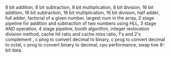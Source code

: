 8 bit addition,
8 bit subtraction, 
8 bit multiplication,
8 bit division, 
16 bit addition, 
16 bit subtraction, 
16 bit multiplication,
16 bit division,
half adder,
full adder,
factorial of a given number,
largest num in the array,
2 stage pipeline for addition and subtraction of two numbers using HLL,
3 stage AND operation,
4 stage pipeline,
booth algorithm,
integer restoration division method, 
cache hit ratio and cache miss ratio,
1's and 2's complement ,
c prog to convert decimal to binary,
c prog to convert decimal to octal,
c prog to convert binary to decimal,
cpu performance, 
swap tow 8-bit data.
